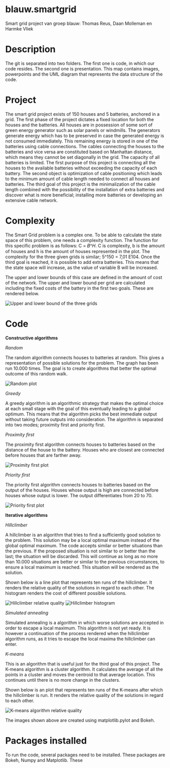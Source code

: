 # blauw.smartgrid
Smart grid project van groep blauw: Thomas Reus, Daan Molleman en Harmke Vliek

# Description
The git is separated into two folders. The first one is code, in which our code resides. The second one is presentation. This map contains images, powerpoints and the UML diagram that represents the data structure of the code.

# Project
The smart grid project exists of 150 houses and 5 batteries, anchored in a grid. The first phase of the project dictates a fixed location for both the houses and the batteries. All houses are in possession of some sort of green energy generator such as solar panels or windmills. The generators generate energy which has to be preserved in case the generated energy is not consumed immediately. This remaining energy is stored in one of the batteries using cable connections. The cables connecting the houses to the batteries and vice versa are constituted based on Manhattan distance, which means they cannot be set diagonally in the grid. The capacity of all batteries is limited. The first purpose of this project is connecting all the houses to the available batteries without exceeding the capacity of each battery. The second object is optimization of cable positioning which leads to the minimum amount of cable length needed to connect all houses and batteries. The third goal of this project is the minimalization of the cable length combined with the possibility of the installation of extra batteries and discover what is more beneficial; installing more batteries or developing an extensive cable network.

# Complexity
The Smart Grid problem is a complex one. To be able to calculate the state space of this problem, one needs a complexity function. The function for this specific problem is as follows: C = 𝐵^𝐻. C is complexity, b is the amount of houses and h is the amount of houses represented in the plot. The complexity for the three given grids is similar; 5^150 = 7,01 E104. Once the third goal is reached, it is possible to add extra batteries. This means that the state space will increase, as the value of variable B will be increased.

The upper and lower bounds of this case are defined in the amount of cost of the network. The upper and lower bound per grid are calculated including the fixed costs of the battery in the first two goals. These are rendered below.

![Upper and lower bound of the three grids](/Presentation/Images/bounds.png)

# Code
**Constructive algorithms**

*Random*

The random algorithm connects houses to batteries at random. This gives a representation of possible solutions for the problem. The graph has been run 10.000 times. The goal is to create algorithms that better the optimal outcome of this random walk.

![Random plot](/Presentation/Images/rw100khisto.png)

*Greedy*

A greedy algorithm is an algorithmic strategy that makes the optimal choice at each small stage with the goal of this eventually leading to a global optimum. This means that the algorithm picks the best immediate output without taking future outputs into consideration. The algorithm is separated into two modes; proximity first and priority first.

*Proximity first*

The proximity first algorithm connects houses to batteries based on the distance of the house to the battery. Houses who are closest are connected before houses that are farther away.

![Proximity first plot](/Presentation/Images/proftitle+cost.png)

*Priority first*

The priority first algorithm connects houses to batteries based on the output of the houses. Houses whose output is high are connected before houses whose output is lower. The output differentiates from 20 to 70.

![Priority first plot](/Presentation/Images/priftitel+cost.png)

**Iterative algorithms**

*Hillclimber*

A hillclimber is an algorithm that tries to find a sufficiently good solution to the problem. This solution may be a local optimal maximum instead of the global optimal maximum. The code accepts similar or better situations than the previous. If the proposed situation is not similar to or better than the last; the situation will be discarded. This will continue as long as no more than 10.000 situations are better or similar to the previous circumstances, to ensure a local maximum is reached. This situation will be rendered as the solution.

Shown below is a line plot that represents ten runs of the hillclimber. It renders the relative quality of the solutions in regard to each other. The histogram renders the cost of different possible solutions.

![Hillclimber relative quality](/Presentation/Images/10xpriorityfirstwithhillclimber.png)
![Hillclimber histogram](/Presentation/Images/100kkmeanswithhillclimber.png)

*Simulated annealing*

Simulated annealing is a algorithm in which worse solutions are accepted in order to escape a local maximum. This algorithm is not yet ready. It is however a continuation of the process rendered when the hillclimber algorithm runs, as it tries to escape the local maxima the hillclimber can enter.

*K-means*

This is an algorithm that is useful just for the third goal of this project. The K-means algorithm is a cluster algorithm. It calculates the average of all the points in a cluster and moves the centroid to that average location. This continues until there is no more change in the clusters.  

Shown below is an plot that represents ten runs of the K-means after which the hillclimber is run. It renders the relative quality of the solutions in regard to each other.

![K-means algorithm relative quality](/Presentation/Images/10xkmeanswithhillclimber.png)


The images shown above are created using matplotlib.pylot and Bokeh.

# Packages installed
To run the code, several packages need to be installed. These packages are Bokeh, Numpy and Matplotlib. These
